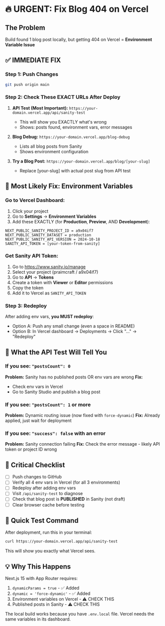 # 🔥 URGENT: Fix Blog 404 on Vercel

## The Problem
Build found 1 blog post locally, but getting 404 on Vercel = **Environment Variable Issue**

## ✅ IMMEDIATE FIX

### Step 1: Push Changes
```bash
git push origin main
```

### Step 2: Check These EXACT URLs After Deploy

1. **API Test (Most Important):** `https://your-domain.vercel.app/api/sanity-test`
   - This will show you EXACTLY what's wrong
   - Shows: posts found, environment vars, error messages

2. **Blog Debug:** `https://your-domain.vercel.app/blog-debug`
   - Lists all blog posts from Sanity
   - Shows environment configuration

3. **Try a Blog Post:** `https://your-domain.vercel.app/blog/[your-slug]`
   - Replace [your-slug] with actual post slug from API test

## 🔧 Most Likely Fix: Environment Variables

### Go to Vercel Dashboard:
1. Click your project
2. Go to **Settings** → **Environment Variables**
3. Add these EXACTLY (for **Production**, **Preview**, AND **Development**):

```
NEXT_PUBLIC_SANITY_PROJECT_ID = a9x04if7
NEXT_PUBLIC_SANITY_DATASET = production
NEXT_PUBLIC_SANITY_API_VERSION = 2024-10-18
SANITY_API_TOKEN = [your-token-from-sanity]
```

### Get Sanity API Token:
1. Go to https://www.sanity.io/manage
2. Select your project (praimcraft / a9x04if7)
3. Go to **API** → **Tokens**
4. Create a token with **Viewer** or **Editor** permissions
5. Copy the token
6. Add it to Vercel as `SANITY_API_TOKEN`

### Step 3: Redeploy
After adding env vars, **you MUST redeploy**:
- Option A: Push any small change (even a space in README)
- Option B: In Vercel dashboard → Deployments → Click "..." → "Redeploy"

## 🎯 What the API Test Will Tell You

### If you see: `"postsCount": 0`
**Problem:** Sanity has no published posts OR env vars are wrong
**Fix:** 
- Check env vars in Vercel
- Go to Sanity Studio and publish a blog post

### If you see: `"postsCount": 1` or more
**Problem:** Dynamic routing issue (now fixed with `force-dynamic`)
**Fix:** Already applied, just wait for deployment

### If you see: `"success": false` with an error
**Problem:** Sanity connection failing
**Fix:** Check the error message - likely API token or project ID wrong

## 🚨 Critical Checklist

- [ ] Push changes to GitHub
- [ ] Verify all 4 env vars in Vercel (for all 3 environments)
- [ ] Redeploy after adding env vars
- [ ] Visit `/api/sanity-test` to diagnose
- [ ] Check that blog post is **PUBLISHED** in Sanity (not draft)
- [ ] Clear browser cache before testing

## 📱 Quick Test Command

After deployment, run this in your terminal:
```bash
curl https://your-domain.vercel.app/api/sanity-test
```

This will show you exactly what Vercel sees.

## 💡 Why This Happens

Next.js 15 with App Router requires:
1. `dynamicParams = true` - ✅ Added
2. `dynamic = 'force-dynamic'` - ✅ Added
3. Environment variables on Vercel - ⚠️ CHECK THIS
4. Published posts in Sanity - ⚠️ CHECK THIS

The local build works because you have `.env.local` file.
Vercel needs the same variables in its dashboard.

